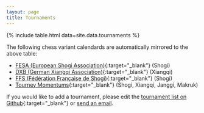 ```yaml
---
layout: page
title: Tournaments
---
```


{% include table.html data=site.data.tournaments %}

The following chess variant calendards are automatically mirrored to the above table:
* [FESA (European Shogi Association)](http://fesashogi.eu/index.php?mid=2){:target="_blank"} (Shogi)
* [DXB (German Xiangqi Association)](http://chinaschach.de/blog/?post_type=tribe_events){:target="_blank"} (Xiangqi)
* [FFS (Fédération Française de Shogi)](https://shogi.fr/events/liste/){:target="_blank"} (Shogi)
* [Tourney Momentums](https://tourney-momentums.eu/tournaments/){:target="_blank"} (Shogi, Xiangqi, Janggi, Makruk)

If you would like to add a tournament, please edit the [tournament list on Github](https://github.com/chess-variants/chess-variants.github.io/blob/main/_data/tournaments.tsv){:target="_blank"} or [send an email](mailto:chessvariantinfo@gmail.com).
